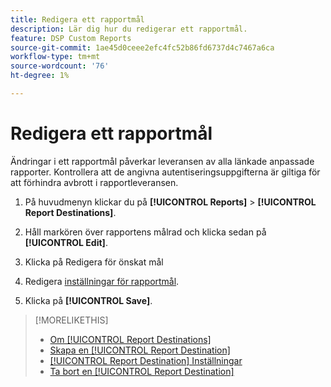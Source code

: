 ```yaml
---
title: Redigera ett rapportmål
description: Lär dig hur du redigerar ett rapportmål.
feature: DSP Custom Reports
source-git-commit: 1ae45d0ceee2efc4fc52b86fd6737d4c7467a6ca
workflow-type: tm+mt
source-wordcount: '76'
ht-degree: 1%

---
```



# Redigera ett rapportmål

Ändringar i ett rapportmål påverkar leveransen av alla länkade anpassade rapporter. Kontrollera att de angivna autentiseringsuppgifterna är giltiga för att förhindra avbrott i rapportleveransen.

1. På huvudmenyn klickar du på **[!UICONTROL Reports]** > **[!UICONTROL Report Destinations]**.

1. Håll markören över rapportens målrad och klicka sedan på **[!UICONTROL Edit]**.

1. Klicka på Redigera för önskat mål

1. Redigera [inställningar för rapportmål](/help/dsp/reports/report-destinations/report-destination-settings.md).

1. Klicka på **[!UICONTROL Save]**.

>[!MORELIKETHIS]
>
>* [Om [!UICONTROL Report Destinations]](/help/dsp/reports/report-destinations/report-destination-about.md)
>* [Skapa en [!UICONTROL Report Destination]](/help/dsp/reports/report-destinations/report-destination-create.md)
>* [[!UICONTROL Report Destination] Inställningar](/help/dsp/reports/report-destinations/report-destination-settings.md)
>* [Ta bort en [!UICONTROL Report Destination]](/help/dsp/reports/report-destinations/report-destination-delete.md)

